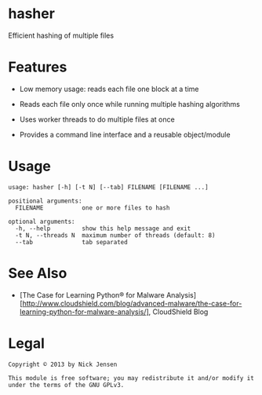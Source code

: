 hasher
======

Efficient hashing of multiple files

Features
========

* Low memory usage: reads each file one block at a time

* Reads each file only once while running multiple hashing algorithms

* Uses worker threads to do multiple files at once

* Provides a command line interface and a reusable object/module

Usage
=====

    usage: hasher [-h] [-t N] [--tab] FILENAME [FILENAME ...]
    
    positional arguments:
      FILENAME           one or more files to hash
    
    optional arguments:
      -h, --help         show this help message and exit
      -t N, --threads N  maximum number of threads (default: 8)
      --tab              tab separated

See Also
========

* [The Case for Learning Python® for Malware Analysis][http://www.cloudshield.com/blog/advanced-malware/the-case-for-learning-python-for-malware-analysis/], CloudShield Blog

Legal
=====

    Copyright © 2013 by Nick Jensen
    
    This module is free software; you may redistribute it and/or modify it
    under the terms of the GNU GPLv3.

